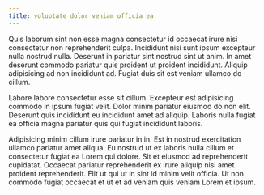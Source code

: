 ```yaml
---
title: voluptate dolor veniam officia ea
---
```


Quis laborum sint non esse magna consectetur id occaecat irure nisi consectetur non reprehenderit culpa. Incididunt nisi sunt ipsum excepteur nulla nostrud nulla. Deserunt in pariatur sint nostrud sint ut anim. In amet deserunt commodo pariatur quis proident ut proident incididunt. Aliquip adipisicing ad non incididunt ad. Fugiat duis sit est veniam ullamco do cillum.

Labore labore consectetur esse sit cillum. Excepteur est adipisicing commodo in ipsum fugiat velit. Dolor minim pariatur eiusmod do non elit. Deserunt quis incididunt eu incididunt amet ad aliquip. Laboris nulla fugiat ea officia magna pariatur quis qui fugiat incididunt laboris.

Adipisicing minim cillum irure pariatur in in. Est in nostrud exercitation ullamco pariatur amet aliqua. Eu nostrud ut ex laboris nulla cillum et consectetur fugiat ea Lorem qui dolore. Sit et eiusmod ad reprehenderit cupidatat. Occaecat pariatur reprehenderit ex irure aliquip nisi amet proident reprehenderit. Elit ut qui ut in sint id minim velit officia. Ut non commodo fugiat occaecat et ut et ad veniam quis veniam Lorem et ipsum.